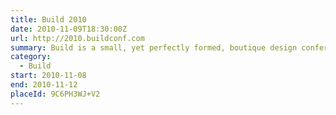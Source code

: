 ```yaml
---
title: Build 2010
date: 2010-11-09T18:30:00Z
url: http://2010.buildconf.com
summary: Build is a small, yet perfectly formed, boutique design conference where interesting, talented web practitioners from all over the world come to share ideas, techniques and inspiration. Some are on stage; some are in the audience.
category:
  - Build
start: 2010-11-08
end: 2010-11-12
placeId: 9C6PH3WJ+V2
---
```

